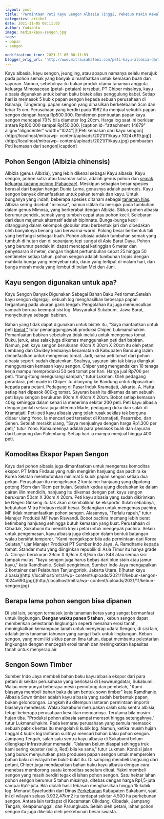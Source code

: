 ```yaml
---
layout: post
title: 'Permintaan Peti Kayu Sengon Albasia Tinggi, Pekebun Makin Kewalahan'
categories: artikel
date: 2021-11-05 08:11:03
author: Yudianto
image: media/kayu-sengon.jpg
tags:
- papan
- sengon

modification_time: 2021-11-05 08:11:03
blogger_orig_url: "http://www.mitrausahatani.com/peti-kayu-albasia-dari-pohon-sengon.html"
---
```


Kayu albasia, kayu sengon, jeungjing, atau apapun namanya selalu merujuk pada
pohon semak yang banyak dimanfaatkan untuk kemasan buah dan sayuran. Namun,
sebetulnya itu bukan produk utama tanaman anggota keluarga Mimosaceae (petai-
petaian) tersebut. PT Chiper misalnya, kayu albasia digunakan untuk bahan baku
bistek alias penggulung kabel. Setiap hari ia memasok 5 kubik papan sengon
kepada sebuah perusahaan di Balaraja, Tangerang. papan sengon yang dihasilkan
berketebalan 3cm dan lebar 15 cm. Perusahaan yang berdiri pada 1982 itu
menjual sekubik papan sengon dengan harga Rp500.000. Rendemen pembuatan papan
kayu sengon mencapai 70% bila diameter log 20cm. Harga log saat ini berkisar
antara Rp100.000 sampai Rp150.000. [caption id="attachment_14679"
align="aligncenter" width="1024"][![Peti kemasan dari kayu
sengon](http://localhost/mitra/wp-
content/uploads/2021/11/kayu-1024x619.jpg)](http://localhost/mitra/wp-
content/uploads/2021/11/kayu.jpg) pembuatan Peti kemasan dari sengon[/caption]

## Pohon Sengon (Albizia chinensis)

Albizia (genus Albizia), yang lebih dikenal sebagai Kayu albasia, Kayu sengon,
pohon sutra atau tanaman sutra, adalah genus pohon dan [semak keluarga kacang
polong (Fabaceae)](https://www.britannica.com/plant/albizia). Meskipun
sebagian besar spesies berasal dari bagian hangat Dunia Lama, genusnya adalah
pantropis. Kayu sengon banyak dimanfaatkan untuk pakan ternak dan kayu. Untuk
bunganya yang indah, beberapa spesies ditanam sebagai [tanaman
hias](https://www.mitrausahatani.com/tanaman-hias "tanaman hias"). Albizia sering
disebut "mimosa", namun istilah itu merujuk pada tumbuhan dalam genus Mimosa,
yang berkerabat dengan Albizia. Siklus pohon albasia berumur pendek, semak
yang tumbuh cepat atau pohon kecil. Selebaran dari daun majemuk alternatif
adalah bipinnate. Bunga-bunga kecil ditanggung dalam kelompok globular atau
berbentuk jari dan dibedakan oleh banyaknya benang sari berwarna-warni. Polong
besar berbentuk tali yang berfungsi sebagai buah. Pohon albasia adalah
tumbuhan semak yang tumbuh di hutan dan di sepanjang tepi sungai di Asia Barat
Daya. Pohon yang berumur pendek ini dapat mencapai ketinggian 6 meter dan
penyebaran 8 meter, dengan tingkat pertumbuhan cepat 25 hingga 50 sentimeter
setiap tahun. pohon sengon adalah tumbuhan tropis dengan mahkota bunga yang
menyebar rata, daun yang terlipat di malam hari, dan bunga merah muda yang
lembut di bulan Mei dan Juni.

## Kayu sengon digunakan untuk apa?

Kayu Sengon Banyak Digunakan Sebagai Bahan Baku Peti tomat.Setelah kayu sengon
digergaji, sebuah log menghasilkan beberapa papan tergantung pada ukuran garis
tengah. Pengolahan itu juga memunculkan sampah berupa keempat sisi log.
Masyarakat Sukabumi, Jawa Barat, menyebutnya sebagai babiran.

Bahan yang tidak dapat digunakan untuk bistek itu, "Saya manfaatkan untuk peti
[tomat,"](https://www.mitrausahatani.com/topik/tomat) tutur penanggungjawab produksi
Chiper, Lukmanulhakim. Pemanfaatan babiran sebetulnya tidak melulu untuk
mengemas tomat. Duku, jeruk, atau salak juga dikemas menggunakan peti dari
babiran. Namun, peti kayu sengon berukuran 40cm X 30cm X 20cm itu oleh petani
Lembang dan Ciwidey keduanya kecamatan di Kabupaten Bandung lazim dimanfaatkan
untuk mengemas tomat. Jadi, nama peti tomat dari pohon albasia seperti sudah
dipatenkan. Soalnya, sayuran lain tak biasa diangkut menggunakan kemasan kayu
sengon. Chiper yang mengandalkan 10 tenaga kerja mampu memproduksi 50 peti
tomat per hari. Harga jual Rp700 per peti. "Itung-itung mengurangi sampah,"
tutur Lukman. Oleh pedagang perantara, peti made in Chiper itu diboyong ke
Bandung untuk dipasarkan kepada para petani. Pedagang di Pasar Induk
Kramatjati, Jakarta, A. Hatta setiap hari dipasok 800kg tomat. Sayuran buah
itu dikemas dalam sebuah peti kayu sengon berukuran 60cm X 40cm X 20cm. Bobot
setiap kemasan 40kg sehingga dalam sehari ia menerima sekitar 200 peti. Peti
kayu albasia dengan jumlah setara juga diterima Made, pedagang duku dan salak
di Kramatjati. Peti-peti kayu albasia yang telah rusak sekilas tak berguna
didaur ulang Yono. Ia mencari peti tersebut di Kramatjati, Pasarrebo, dan
Senen. Setelah merakit ulang, "Saya menjualnya dengan harga Rp1.300 per peti,"
tutur Yono. Konsumennya adalah para pemasok buah dan sayuran dari Lampung dan
Palembang. Setiap hari ia mampu menjual hingga 400 peti.

## Komoditas Ekspor Papan Sengon

Kayu dari pohon albasia juga dimanfaatkan untuk mengemas komoditas ekspor. PT
Mitra Firdaus yang rutin mengirim hanjuang dan pachira ke Korea Selatan
membutuhkan minimal 5 kubik papan sengon setiap dua pekan. Perusahaan itu
mengekspor 2 kontainer hanjuang yang dipotong-potong 15cm dan 10cm per bulan.
Setelah kedua ujung dicelupkan ke dalam cairan lilin mendidih, hanjuang itu
dikemas dengan peti kayu sengon berukuran 50cm X 30cm X 20cm. Peti kayu
albasia yang sudah dikirimkan ke Negeri Ginseng itu tak akan dikembalikan ke
eksportir. Itulah sebabnya, kebutuhan Mitra Firdaus relatif besar. Sedangkan
untuk mengemas pachira, MF tidak memanfaatkan pohon sengon. Alasannya,
"Terlalu rapuh," tutur Manajer Produksi MF Iwan Riswandi. Bobot pachira memang
lebih berat ketimbang hanjuang sehingga butuh kemasan yang kuat. Perusahaan di
Cibadak, Sukabumi itu memilih kayu petai untuk mengepak pachira. Selain untuk
pengemasan, kayu albasia juga diekspor dalam bentuk batangan walau bersifat
temporer. "Kami mengekspor bila ada permintaan dari Korea Selatan," ujar
Manajer Produksi PT Sumber Indo Jaya, A. Ramdhanie kepada tomat. Standar mutu
yang diinginkan republik di Asia Timur itu hanya grade A. Cirinya: berukuran
29cm X 6,9cm X 6,9cm dan S4S atau semua sisi tampak mulus. "kayu sengon juga
harus bebas dari blue stain atau jamur kayu," kata Ramdhanie. Sekali
pengiriman, Sumber Indo Jaya mengapalkan 2 kontainer dari Pelabuhan
Tanjungpriok, Jakarta Utara. [![hutan kayu albasia](http://localhost/mitra/wp-
content/uploads/2021/11/kebun-sengon-1024x690.jpg)](http://localhost/mitra/wp-
content/uploads/2021/11/kebun-sengon.jpg)

## Berapa lama pohon sengon bisa dipanen

Di sisi lain, sengon termasuk jenis tanaman keras yang sangat bermanfaat untuk
lingkungan. **Dengan waktu panen 5 tahun** , kebun sengon dapat memberikan
pelestarian lingkungan seperti menahan erosi tanah, meningkatkan kemampuan
tanah untuk menyerap udara Sengon, di sisi lain, adalah jenis tanaman tahunan
yang sangat baik untuk lingkungan. Kebun sengon, yang memiliki siklus panen
lima tahun, dapat membantu pelestarian lingkungan dengan mencegah erosi tanah
dan meningkatkan kapasitas tanah untuk menyerap air.

## Sengon Sown Timber

Sumber Indo Jaya membeli bahan baku kayu albasia ekspor dari para petani di
sekitar perusahaan yang berlokasi di Leuweungdatar, Sukabumi. Walau mempunyai
beberapa mesin pemotong dan pembelah, "Kami biasanya membeli bahan baku dalam
bentuk sown timber" kata Ramdhanie. Albasia Sown timber adalah kayu albasia
yang sudah berbentuk papan, bukan gelondongan. Langkah itu ditempuh lantaran
permintaan importir biasanya mendesak. Walau Sukabumi merupakan salah satu
sentra albisia, tetapi beberapa perusahaan kesulitan mencarinya. Terutama bila
musim hujan tiba. "Produksi pohon albasia sampai merosot hingga setengahnya,"
tutur Lukmanulhakim. Pada kemarau perusahaan yang semula memasok sebuah pabrik
kertas itu mengolah 8 kubik log. Namun, ketika musim hujan tinggal 4 kubik log
lantaran sulitnya mencari bahan baku pohon sengon. Jampang Tengah, salah satu
sentra kayu albasia di Sukabumi belum dilengkapi infrastruktur memadai.
"Jalanan belum diaspal sehingga truk kami sering kepater (selip, Red) bila ke
sana," tutur Lukman. Kondisi jalan yang buruk menyurutkan para produsen papan
sengon untuk memperoleh bahan baku di wilayah berbukit-bukit itu. Di samping
membeli langsung dari petani, Chiper juga mendapatkan bahan baku kayu albasia
dengan cara menebas memborong suatu komoditas sebelum dituai. Yakni membeli
sengon yang masih berdiri tegak di lahan pohon sengon. Satu hektar lahan pohon
sengon berumur 5 tahun misalnya, ditebas dengan harga Rp1,5-juta sampai
Rp2-juta. Bila diolah hasil tebasan menghasilkan hingga 15 kubik log. Menurut
Syaefuddin dari Dinas [Perkebunan](https://www.mitrausahatani.com/perkebunan
"Perkebunan") Kabupaten Sukabumi, saat ini di wilayah seluas 3.932,47km2 itu
terdapat sekitar 4.500 ha perkebunan sengon. Antara lain terdapat di Kecamatan
Cikidang, Cibadak, Jampang Tengah, Kelapanunggal, dan Parungkuda. Selain oleh
petani, lahan pohon sengon itu juga dikelola oleh perkebunan besar swasta.


